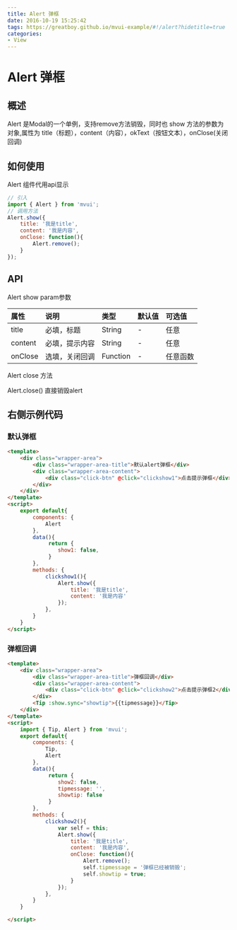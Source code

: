 ```yaml
---
title: Alert 弹框
date: 2016-10-19 15:25:42
tags: https://greatboy.github.io/mvui-example/#!/alert?hidetitle=true
categories:
- View
---
```



# Alert 弹框


## 概述
Alert 是Modal的一个单例，支持remove方法销毁，同时也 show 方法的参数为对象,属性为 title（标题），content（内容），okText（按钮文本），onClose(关闭回调)


## 如何使用
Alert 组件代用api显示

``` javascript
// 引入
import { Alert } from 'mvui';
// 调用方法
Alert.show({
    title: '我是title',
    content: '我是内容',
    onClose: function(){
        Alert.remove();
    }
});
```


## API

Alert show param参数

|     属性       | 说明                       |        类型           |    默认值   |    可选值             |
| :------------- |:--------------------------| :----------------   | :------------|    :-----------------|
|    title      |       必填，标题             |    String          |      -       |     任意              |
|    content    |     必填，提示内容           |   String            |      -        |     任意              |
|    onClose    |        选填，关闭回调        |    Function         |      -       |       任意函数        |

Alert close 方法

Alert.close() 直接销毁alert


## 右侧示例代码


### 默认弹框
``` html
<template>
    <div class="wrapper-area">
        <div class="wrapper-area-title">默认alert弹框</div>
        <div class="wrapper-area-content">
            <div class="click-btn" @click="clickshow1">点击提示弹框</div>
        </div>
    </div>
</template>
<script>
    export default{   
        components: { 
            Alert
        },
        data(){
             return {
                show1: false,
             }
        },
        methods: {
            clickshow1(){
                Alert.show({
                    title: '我是title',
                    content: '我是内容'
                });
            },
        }
    }
</script>
```



### 弹框回调
``` html
<template>
    <div class="wrapper-area">
        <div class="wrapper-area-title">弹框回调</div>
        <div class="wrapper-area-content">
            <div class="click-btn" @click="clickshow2">点击提示弹框2</div>
        </div>
        <Tip :show.sync="showtip">{{tipmessage}}</Tip>
    </div>
</template>
<script>
    import { Tip, Alert } from 'mvui';
    export default{   
        components: { 
            Tip,
            Alert
        },
        data(){
             return {
                show2: false,
                tipmessage: '',
                showtip: false
             }
        },
        methods: {
            clickshow2(){
                var self = this;
                Alert.show({
                    title: '我是title',
                    content: '我是内容',
                    onClose: function(){
                        Alert.remove();
                        self.tipmessage = '弹框已经被销毁';
                        self.showtip = true;
                    }
                });
            },
        }
    }

</script>
```



